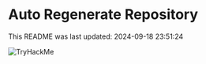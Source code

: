# Auto Regenerate Repository

This README was last updated: 2024-09-18 23:51:24

 ![TryHackMe](https://tryhackme.com/badge/533634)